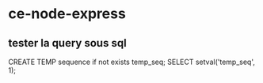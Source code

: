 # ce-node-express

## tester la query sous sql
CREATE TEMP sequence if not exists temp_seq;
SELECT setval('temp_seq', 1);
